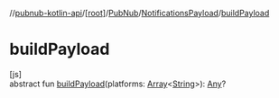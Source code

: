 //[pubnub-kotlin-api](../../../../index.md)/[[root]](../../index.md)/[PubNub](../index.md)/[NotificationsPayload](index.md)/[buildPayload](build-payload.md)

# buildPayload

[js]\
abstract fun [buildPayload](build-payload.md)(platforms: [Array](https://kotlinlang.org/api/latest/jvm/stdlib/kotlin/-array/index.html)&lt;[String](https://kotlinlang.org/api/latest/jvm/stdlib/kotlin/-string/index.html)&gt;): [Any](https://kotlinlang.org/api/latest/jvm/stdlib/kotlin/-any/index.html)?
